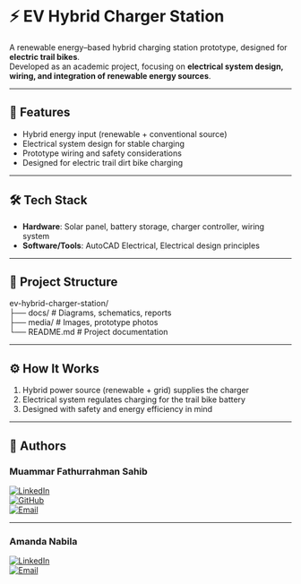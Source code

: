 # ⚡ EV Hybrid Charger Station

A renewable energy–based hybrid charging station prototype, designed for **electric trail bikes**.  
Developed as an academic project, focusing on **electrical system design, wiring, and integration of renewable energy sources**.  

---

## 📌 Features
- Hybrid energy input (renewable + conventional source)  
- Electrical system design for stable charging  
- Prototype wiring and safety considerations  
- Designed for electric trail dirt bike charging  

---

## 🛠️ Tech Stack
- **Hardware**: Solar panel, battery storage, charger controller, wiring system  
- **Software/Tools**: AutoCAD Electrical, Electrical design principles  

---

## 📂 Project Structure

ev-hybrid-charger-station/  
├── docs/      # Diagrams, schematics, reports  
├── media/     # Images, prototype photos  
└── README.md  # Project documentation  

---

## ⚙️ How It Works
1. Hybrid power source (renewable + grid) supplies the charger  
2. Electrical system regulates charging for the trail bike battery  
3. Designed with safety and energy efficiency in mind  

---

## 👤 Authors

### Muammar Fathurrahman Sahib  
[![LinkedIn](https://img.shields.io/badge/LinkedIn-mfhrmn-blue?style=for-the-badge&logo=linkedin&logoColor=white)](https://linkedin.com/in/mfhrmn)  
[![GitHub](https://img.shields.io/badge/GitHub-mfhrmn-black?style=for-the-badge&logo=github&logoColor=white)](https://github.com/mfhrmn)  
[![Email](https://img.shields.io/badge/Email-mfhrmn%40gmail.com-D14836?style=for-the-badge&logo=gmail&logoColor=white)](mailto:mfhrmn@gmail.com)  

---

### Amanda Nabila  
[![LinkedIn](https://img.shields.io/badge/LinkedIn-amandanabila10-blue?style=for-the-badge&logo=linkedin&logoColor=white)](https://www.linkedin.com/in/amandanabila10/)  
[![Email](https://img.shields.io/badge/Email-amandanabila1011%40gmail.com-D14836?style=for-the-badge&logo=gmail&logoColor=white)](mailto:amandanabila1011@gmail.com)  

